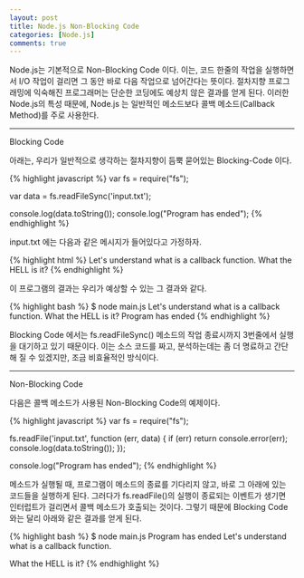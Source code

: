 ```yaml
---
layout: post
title: Node.js Non-Blocking Code
categories: [Node.js]
comments: true
---
```


Node.js는 기본적으로 Non-Blocking Code 이다.
이는, 코드 한줄의 작업을 실행하면서 I/O 작업이 걸리면 그 동안 바로 다음 작업으로 넘어간다는 뜻이다. 절차지향 프로그래밍에 익숙해진 프로그래머는 단순한 코딩에도 예상치 않은 결과를 얻게 된다.
이러한 Node.js의 특성 때문에, Node.js 는 일반적인 메소드보다 콜백 메소드(Callback Method)를 주로 사용한다.

----------------

Blocking Code

아래는, 우리가 일반적으로 생각하는 절차지향이 듬뿍 묻어있는 Blocking-Code 이다.

{% highlight javascript %}
var fs = require("fs");
 
var data = fs.readFileSync('input.txt');
 
console.log(data.toString());
console.log("Program has ended");
{% endhighlight %}

input.txt 에는 다음과 같은 메시지가 들어있다고 가정하자.

{% highlight html %}
Let's understand what is a callback function.
What the HELL is it?
{% endhighlight %}

이 프로그램의 결과는 우리가 예상할 수 있는 그 결과와 같다.

{% highlight bash %}
$ node main.js
Let's understand what is a callback function.
What the HELL is it?
Program has ended
{% endhighlight %}

Blocking Code 에서는 fs.readFileSync() 메소드의 작업 종료시까지 3번줄에서 실행을 대기하고 있기 때문이다.
이는 소스 코드를 짜고, 분석하는데는 좀 더 명료하고 간단해 질 수 있겠지만, 조금 비효율적인 방식이다.

----------------

Non-Blocking Code

다음은 콜백 메소드가 사용된 Non-Blocking Code의 예제이다.

{% highlight javascript %}
var fs = require("fs");
 
fs.readFile('input.txt', function (err, data) {
    if (err) return console.error(err);
    console.log(data.toString());
});
 
console.log("Program has ended");
{% endhighlight %}

메소드가 실행될 때, 프로그램이 메소드의 종료를 기다리지 않고, 바로 그 아래에 있는 코드들을 실행하게 된다. 그러다가 fs.readFile()의 실행이 종료되는 이벤트가 생기면 인터럽트가 걸리면서 콜백 메소드가 호출되는 것이다.
그렇기 때문에 Blocking Code와는 달리 아래와 같은 결과를 얻게 된다.

{% highlight bash %}
$ node main.js
Program has ended
Let's understand what is a callback function.

What the HELL is it?
{% endhighlight %}